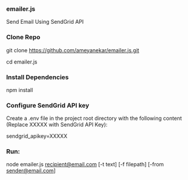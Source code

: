 ### emailer.js
Send Email Using SendGrid API

### Clone Repo
git clone https://github.com/ameyanekar/emailer.js.git

cd emailer.js

### Install Dependencies
npm install

### Configure SendGrid API key
Create a .env file in the project root directory with the following content (Replace XXXXX with SendGrid API Key):

sendgrid_apikey=XXXXX

### Run:
node emailer.js <recipient@email.com> <recepient-name> <Subject> [-t text] [-f filepath] [-from sender@email.com]
